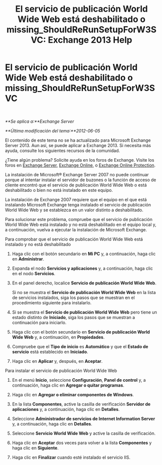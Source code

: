 ﻿---
title: 'El servicio de publicación World Wide Web está deshabilitado o missing_ShouldReRunSetupForW3SVC: Exchange 2013 Help'
TOCTitle: El servicio de publicación World Wide Web está deshabilitado o missing_ShouldReRunSetupForW3SVC
ms:assetid: f1815a6d-d16b-4271-9fab-84087465529e
ms:mtpsurl: https://technet.microsoft.com/es-es/library/ms.exch.setupreadiness.shouldrerunsetupforw3svc(v=EXCHG.150)
ms:contentKeyID: 48268869
ms.date: 05/22/2018
mtps_version: v=EXCHG.150
ms.translationtype: MT
---

# El servicio de publicación World Wide Web está deshabilitado o missing\_ShouldReRunSetupForW3SVC

 

_**Se aplica a:**Exchange Server_

_**Última modificación del tema:**2012-06-05_

El contenido de este tema no se ha actualizado para Microsoft Exchange Server 2013. Aun así, se puede aplicar a Exchange 2013. Si necesita más ayuda, consulte los siguientes recursos de la comunidad.

¿Tiene algún problema? Solicite ayuda en los foros de Exchange. Visite los foros en [Exchange Server](https://go.microsoft.com/fwlink/p/?linkid=60612), [Exchange Online](https://go.microsoft.com/fwlink/p/?linkid=267542), o [Exchange Online Protection](https://go.microsoft.com/fwlink/p/?linkid=285351).

La instalación de Microsoft® Exchange Server 2007 no puede continuar porque al intentar instalar el servidor de buzones o la función de acceso de cliente encontró que el servicio de publicación World Wide Web o está deshabilitado o bien no está instalado en este equipo.

La instalación de Exchange 2007 requiere que el equipo en el que está instalando Microsoft Exchange tenga instalado el servicio de publicación World Wide Web y se establezca en un valor distinto a deshabilitado.

Para solucionar este problema, compruebe que el servicio de publicación World Wide Web está instalado y no está deshabilitado en el equipo local y, a continuación, vuelva a ejecutar la instalación de Microsoft Exchange.

Para comprobar que el servicio de publicación World Wide Web está instalado y no está deshabilitado

1.  Haga clic con el botón secundario en **Mi PC** y, a continuación, haga clic en **Administrar**.

2.  Expanda el nodo **Servicios y aplicaciones** y, a continuación, haga clic en el nodo **Servicios**.

3.  En el panel derecho, localice **Servicio de publicación World Wide Web**.
    
    Si no se muestra el **Servicio de publicación World Wide Web** en la lista de servicios instalados, siga los pasos que se muestran en el procedimiento siguiente para instalarlo.

4.  Si se muestra el **Servicio de publicación World Wide Web** pero tiene un estado distinto de **Iniciado**, siga los pasos que se muestran a continuación para iniciarlo.

5.  Haga clic con el botón secundario en **Servicio de publicación World Wide Web** y, a continuación, en **Propiedades**.

6.  Compruebe que el **Tipo de inicio** es **Automático** y que el **Estado de servicio** está establecido en **Iniciado**.

7.  Haga clic en **Aplicar** y, después, en **Aceptar**.

Para instalar el servicio de publicación World Wide Web

1.  En el menú **Inicio**, seleccione **Configuración**, **Panel de control** y, a continuación, haga clic en **Agregar o quitar programas**.

2.  Haga clic en **Agregar o eliminar componentes de Windows**.

3.  En la lista **Componentes**, active la casilla de verificación **Servidor de aplicaciones** y, a continuación, haga clic en **Detalles**.

4.  Seleccione **Administrador de servicios de Internet Information Server** y, a continuación, haga clic en **Detalles**.

5.  Seleccione **Servicio World Wide Web** y active la casilla de verificación.

6.  Haga clic en **Aceptar** dos veces para volver a la lista **Componentes** y haga clic en **Siguiente**.

7.  Haga clic en **Finalizar** cuando esté instalado el servicio IIS.

